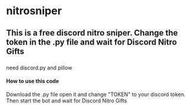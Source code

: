 # nitrosniper
## This is a free discord nitro sniper. Change the token in the .py file and wait for Discord Nitro Gifts
###
need discord.py and pillow

#### How to use this code
Download the .py file open it and change "TOKEN" to your discord token. Then start the bot and wait for Discord Nitro Gifts
